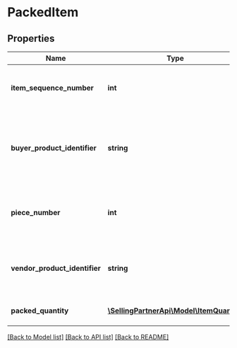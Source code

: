 # PackedItem

## Properties
Name | Type | Description | Notes
------------ | ------------- | ------------- | -------------
**item_sequence_number** | **int** | Item Sequence Number for the item. This must be the same value as sent in the order for a given item. | 
**buyer_product_identifier** | **string** | Buyer&#39;s Standard Identification Number (ASIN) of an item. Either buyerProductIdentifier or vendorProductIdentifier is required. | [optional] 
**piece_number** | **int** | The piece number of the item in this container. This is required when the item is split across different containers. | [optional] 
**vendor_product_identifier** | **string** | The vendor selected product identification of the item. Should be the same as was sent in the Purchase Order, like SKU Number. | [optional] 
**packed_quantity** | [**\SellingPartnerApi\Model\ItemQuantity**](ItemQuantity.md) | Total item quantity packed in the container. | 

[[Back to Model list]](../README.md#documentation-for-models) [[Back to API list]](../README.md#documentation-for-api-endpoints) [[Back to README]](../README.md)


